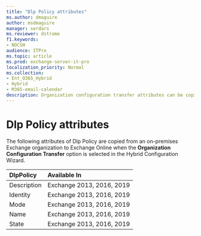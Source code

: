```yaml
---
title: "Dlp Policy attributes"
ms.author: dmaguire
author: msdmaguire
manager: serdars
ms.reviewer: dstrome
f1.keywords:
- NOCSH
audience: ITPro
ms.topic: article
ms.prod: exchange-server-it-pro
localization_priority: Normal
ms.collection:
- Ent_O365_Hybrid
- Hybrid
- M365-email-calendar
description: Organization configuration transfer attributes can be copied by the Hybrid Configuration Wizard. These configuration transfer attributes are copied from your on-premises organization to Exchange Online to help simplify your hybrid deployment
---
```


# Dlp Policy attributes

The following attributes of Dlp Policy are copied from an on-premises Exchange organization to Exchange Online when the **Organization Configuration Transfer** option is selected in the Hybrid Configuration Wizard.

|**DlpPolicy**|**Available In**|
|:-----|:-----|
|Description|Exchange 2013, 2016, 2019|
|Identity|Exchange 2013, 2016, 2019|
|Mode|Exchange 2013, 2016, 2019|
|Name|Exchange 2013, 2016, 2019|
|State|Exchange 2013, 2016, 2019|

